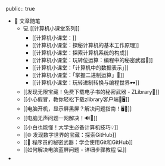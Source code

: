 public:: true

- 💬 文章随笔
	- 💻 [[计算机小课堂系列]]
		- [[计算机小课堂：]]
		- [[计算机小课堂：探秘计算机的基本工作原理]]
		- [[计算机小课堂：探索计算机系统的构成]]
		- [[计算机小课堂：玩转位运算：编程中的秘密武器🚀]]
		- [[计算机小课堂：「计算机中的数据表示」]]
		- [[计算机小课堂：「掌握二进制运算」📖]]
		- [[计算机小课堂：玩转进制转换与编程世界🕶]]
	- [[发现无限宝藏！免费下载电子书的秘密武器 - ZLibrary📖]]
	- [[小心假冒，教你轻松下载zlibrary客户端🚀🖥]]
	- [[电脑开机，显示屏黑屏？解决问题指南！🖥️🔌]]
	- [[电脑无声问题一网解决！🔊🚫]]
	- [[小白也能懂！大学生必备计算机技巧💡]]
	- [[🌐 发现数字世界的宝藏：探索GitHub]]
	- [[🚀 程序员的秘密武器：学会使用Git和GitHub]]
	- [[如何解决电脑蓝屏问题 - 详细步骤教程 💻]]
-